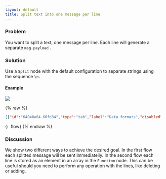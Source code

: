 ```yaml
---
layout: default
title: Split text into one message per line
---
```


### Problem

You want to split a text, one message per line. Each line will generate a separate <code class="highlighter-rouge">msg.payload</code> .

### Solution

Use a <code class="node">Split</code> node with the default configuration to separate strings using the sequence <code class="highlighter-rouge">\n</code>.

#### Example

![](/images/basic/basic-flow-022.png)

{% raw %}
~~~json
[{"id":"64040a64.66fd84","type":"tab","label":"Data formats","disabled":false,"info":""},{"id":"c9676832.26fec8","type":"comment","z":"64040a64.66fd84","name":"Split text into one message per line","info":"","x":220,"y":60,"wires":[]},{"id":"a8cbd92f.1aa5f8","type":"split","z":"64040a64.66fd84","name":"","splt":"\\n","spltType":"str","arraySplt":1,"arraySpltType":"len","stream":false,"addname":"","x":430,"y":160,"wires":[["d28cfeff.94e57"]]},{"id":"ecba8e11.46937","type":"inject","z":"64040a64.66fd84","name":"","topic":"","payload":"","payloadType":"date","repeat":"","crontab":"","once":false,"onceDelay":0.1,"x":120,"y":160,"wires":[["6cace568.fea26c"]]},{"id":"d28cfeff.94e57","type":"debug","z":"64040a64.66fd84","name":"","active":true,"tosidebar":true,"console":false,"tostatus":false,"complete":"false","x":590,"y":160,"wires":[]},{"id":"6cace568.fea26c","type":"template","z":"64040a64.66fd84","name":"","field":"payload","fieldType":"msg","format":"text","syntax":"plain","template":"Node-RED is a programming tool for wiring together hardware devices, APIs and online services in new and interesting ways.\nIt provides a browser-based editor that makes it easy to wire together flows using the wide range of nodes in the palette that can be deployed to its runtime in a single-click.","output":"str","x":280,"y":160,"wires":[["a8cbd92f.1aa5f8"]]},{"id":"4640023e.eb7ebc","type":"inject","z":"64040a64.66fd84","name":"","topic":"","payload":"","payloadType":"str","repeat":"","crontab":"","once":false,"x":110,"y":220,"wires":[["22fa10da.65846"]]},{"id":"70a4964b.a611e8","type":"function","z":"64040a64.66fd84","name":"Split lines into an array","func":"//split input file into an array - 1 array element in each line\nvar a = msg.payload.split(\"\\n\");\n\n//shift off (drop) the first line\n//a.shift();\n\n//rejoin the rest\n//msg.payload = a.join(\"\\n\");\n\nreturn {\"payload\": a};","outputs":1,"noerr":0,"x":500,"y":220,"wires":[["658257e6.73eea8"]]},{"id":"658257e6.73eea8","type":"debug","z":"64040a64.66fd84","name":"","active":true,"tosidebar":true,"console":false,"tostatus":false,"complete":"true","x":730,"y":220,"wires":[]},{"id":"22fa10da.65846","type":"template","z":"64040a64.66fd84","name":"","field":"payload","fieldType":"msg","format":"text","syntax":"plain","template":"Node-RED is a programming tool for wiring together hardware devices, APIs and online services in new and interesting ways.\nIt provides a browser-based editor that makes it easy to wire together flows using the wide range of nodes in the palette that can be deployed to its runtime in a single-click.","output":"str","x":280,"y":220,"wires":[["70a4964b.a611e8"]]}]
~~~
{: .flow}
{% endraw %}

### Discussion

We show two different ways to achieve the desired goal. In the first flow each splitted message will be sent immediatelly. 
In the second flow each line is stored as an element in an array in the <code class="node">Function</code> node. This can be useful should you need to perform any operation with the lines, like deleting or adding.
